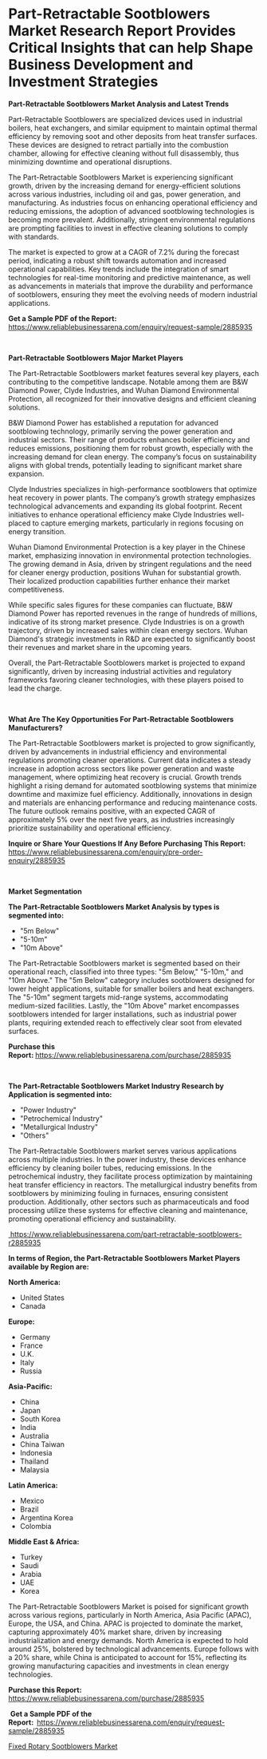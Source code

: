 <p><h1>Part-Retractable Sootblowers Market Research Report Provides Critical Insights that can help Shape Business Development and Investment Strategies</h1></p><p><strong>Part-Retractable Sootblowers Market Analysis and Latest Trends</strong></p>
<p><p>Part-Retractable Sootblowers are specialized devices used in industrial boilers, heat exchangers, and similar equipment to maintain optimal thermal efficiency by removing soot and other deposits from heat transfer surfaces. These devices are designed to retract partially into the combustion chamber, allowing for effective cleaning without full disassembly, thus minimizing downtime and operational disruptions.</p><p>The Part-Retractable Sootblowers Market is experiencing significant growth, driven by the increasing demand for energy-efficient solutions across various industries, including oil and gas, power generation, and manufacturing. As industries focus on enhancing operational efficiency and reducing emissions, the adoption of advanced sootblowing technologies is becoming more prevalent. Additionally, stringent environmental regulations are prompting facilities to invest in effective cleaning solutions to comply with standards.</p><p>The market is expected to grow at a CAGR of 7.2% during the forecast period, indicating a robust shift towards automation and increased operational capabilities. Key trends include the integration of smart technologies for real-time monitoring and predictive maintenance, as well as advancements in materials that improve the durability and performance of sootblowers, ensuring they meet the evolving needs of modern industrial applications.</p></p>
<p><strong>Get a Sample PDF of the Report:&nbsp;</strong> <a href="https://www.reliablebusinessarena.com/enquiry/request-sample/2885935?utm_campaign=2939&utm_medium=2&utm_source=Github&utm_content=ia&utm_term=13032025&utm_id=part-retractable-sootblowers">https://www.reliablebusinessarena.com/enquiry/request-sample/2885935</a></p>
<p>&nbsp;</p>
<p><strong>Part-Retractable Sootblowers Major Market Players</strong></p>
<p><p>The Part-Retractable Sootblowers market features several key players, each contributing to the competitive landscape. Notable among them are B&W Diamond Power, Clyde Industries, and Wuhan Diamond Environmental Protection, all recognized for their innovative designs and efficient cleaning solutions.</p><p>B&W Diamond Power has established a reputation for advanced sootblowing technology, primarily serving the power generation and industrial sectors. Their range of products enhances boiler efficiency and reduces emissions, positioning them for robust growth, especially with the increasing demand for clean energy. The company’s focus on sustainability aligns with global trends, potentially leading to significant market share expansion.</p><p>Clyde Industries specializes in high-performance sootblowers that optimize heat recovery in power plants. The company’s growth strategy emphasizes technological advancements and expanding its global footprint. Recent initiatives to enhance operational efficiency make Clyde Industries well-placed to capture emerging markets, particularly in regions focusing on energy transition.</p><p>Wuhan Diamond Environmental Protection is a key player in the Chinese market, emphasizing innovation in environmental protection technologies. The growing demand in Asia, driven by stringent regulations and the need for cleaner energy production, positions Wuhan for substantial growth. Their localized production capabilities further enhance their market competitiveness.</p><p>While specific sales figures for these companies can fluctuate, B&W Diamond Power has reported revenues in the range of hundreds of millions, indicative of its strong market presence. Clyde Industries is on a growth trajectory, driven by increased sales within clean energy sectors. Wuhan Diamond's strategic investments in R&D are expected to significantly boost their revenues and market share in the upcoming years.</p><p>Overall, the Part-Retractable Sootblowers market is projected to expand significantly, driven by increasing industrial activities and regulatory frameworks favoring cleaner technologies, with these players poised to lead the charge.</p></p>
<p>&nbsp;</p>
<p><strong>What Are The Key Opportunities For Part-Retractable Sootblowers Manufacturers?</strong></p>
<p><p>The Part-Retractable Sootblowers market is projected to grow significantly, driven by advancements in industrial efficiency and environmental regulations promoting cleaner operations. Current data indicates a steady increase in adoption across sectors like power generation and waste management, where optimizing heat recovery is crucial. Growth trends highlight a rising demand for automated sootblowing systems that minimize downtime and maximize fuel efficiency. Additionally, innovations in design and materials are enhancing performance and reducing maintenance costs. The future outlook remains positive, with an expected CAGR of approximately 5% over the next five years, as industries increasingly prioritize sustainability and operational efficiency.</p></p>
<p><strong>Inquire or Share Your Questions If Any Before Purchasing This Report:</strong> <a href="https://www.reliablebusinessarena.com/enquiry/pre-order-enquiry/2885935?utm_campaign=2939&utm_medium=2&utm_source=Github&utm_content=ia&utm_term=13032025&utm_id=part-retractable-sootblowers">https://www.reliablebusinessarena.com/enquiry/pre-order-enquiry/2885935</a></p>
<p>&nbsp;</p>
<p><strong>Market Segmentation</strong></p>
<p><strong>The Part-Retractable Sootblowers Market Analysis by types is segmented into:</strong></p>
<p><ul><li>"5m Below"</li><li>"5-10m"</li><li>"10m Above"</li></ul></p>
<p><p>The Part-Retractable Sootblowers market is segmented based on their operational reach, classified into three types: "5m Below," "5-10m," and "10m Above." The "5m Below" category includes sootblowers designed for lower height applications, suitable for smaller boilers and heat exchangers. The "5-10m" segment targets mid-range systems, accommodating medium-sized facilities. Lastly, the "10m Above" market encompasses sootblowers intended for larger installations, such as industrial power plants, requiring extended reach to effectively clear soot from elevated surfaces.</p></p>
<p><strong>Purchase this Report:&nbsp;</strong><a href="https://www.reliablebusinessarena.com/purchase/2885935?utm_campaign=2939&utm_medium=2&utm_source=Github&utm_content=ia&utm_term=13032025&utm_id=part-retractable-sootblowers">https://www.reliablebusinessarena.com/purchase/2885935</a></p>
<p>&nbsp;</p>
<p><strong>The Part-Retractable Sootblowers Market Industry Research by Application is segmented into:</strong></p>
<p><ul><li>"Power Industry"</li><li>"Petrochemical Industry"</li><li>"Metallurgical Industry"</li><li>"Others"</li></ul></p>
<p><p>The Part-Retractable Sootblowers market serves various applications across multiple industries. In the power industry, these devices enhance efficiency by cleaning boiler tubes, reducing emissions. In the petrochemical industry, they facilitate process optimization by maintaining heat transfer efficiency in reactors. The metallurgical industry benefits from sootblowers by minimizing fouling in furnaces, ensuring consistent production. Additionally, other sectors such as pharmaceuticals and food processing utilize these systems for effective cleaning and maintenance, promoting operational efficiency and sustainability.</p></p>
<p><a href="https://www.reliablebusinessarena.com/part-retractable-sootblowers-r2885935?utm_campaign=2939&utm_medium=2&utm_source=Github&utm_content=ia&utm_term=13032025&utm_id=part-retractable-sootblowers">&nbsp;https://www.reliablebusinessarena.com/part-retractable-sootblowers-r2885935</a></p>
<p><strong>In terms of Region, the Part-Retractable Sootblowers Market Players available by Region are:</strong></p>
<p>
    <p> <strong> North America: </strong>
        <ul>
            <li>United States</li>
            <li>Canada</li>
        </ul>
        </p> 
    <p> <strong> Europe: </strong>
        <ul>
            <li>Germany</li>
            <li>France</li>
            <li>U.K.</li>
            <li>Italy</li>
            <li>Russia</li>
        </ul>
        </p> 
    <p> <strong> Asia-Pacific: </strong>
        <ul>
            <li>China</li>
            <li>Japan</li>
            <li>South Korea</li>
            <li>India</li>
            <li>Australia</li>
            <li>China Taiwan</li>
            <li>Indonesia</li>
            <li>Thailand</li>
            <li>Malaysia</li>
        </ul>
        </p> 
    <p> <strong> Latin America: </strong>
        <ul>
            <li>Mexico</li>
            <li>Brazil</li>
            <li>Argentina Korea</li>
            <li>Colombia</li>
        </ul>
        </p> 
    <p> <strong> Middle East & Africa: </strong>
        <ul>
            <li>Turkey</li>
            <li>Saudi</li>
            <li>Arabia</li>
            <li>UAE</li>
            <li>Korea</li>
        </ul>
    </p>
    </p>
<p><p>The Part-Retractable Sootblowers Market is poised for significant growth across various regions, particularly in North America, Asia Pacific (APAC), Europe, the USA, and China. APAC is projected to dominate the market, capturing approximately 40% market share, driven by increasing industrialization and energy demands. North America is expected to hold around 25%, bolstered by technological advancements. Europe follows with a 20% share, while China is anticipated to account for 15%, reflecting its growing manufacturing capacities and investments in clean energy technologies.</p></p>
<p><strong>Purchase this Report: </strong><a href="https://www.reliablebusinessarena.com/purchase/2885935?utm_campaign=2939&utm_medium=2&utm_source=Github&utm_content=ia&utm_term=13032025&utm_id=part-retractable-sootblowers">https://www.reliablebusinessarena.com/purchase/2885935</a></p>
<p>&nbsp;<strong>Get a Sample PDF of the Report:&nbsp;&nbsp;</strong><a href="https://www.reliablebusinessarena.com/enquiry/request-sample/2885935?utm_campaign=2939&utm_medium=2&utm_source=Github&utm_content=ia&utm_term=13032025&utm_id=part-retractable-sootblowers">https://www.reliablebusinessarena.com/enquiry/request-sample/2885935</a></p>
<p><strong></strong></p>
<p><p><a href="https://github.com/adyawafurber1/Market-Research-Report-List-1/blob/main/fixed-rotary-sootblowers-market.md?utm_campaign=2939&utm_medium=2&utm_source=Github&utm_content=ia&utm_term=13032025&utm_id=part-retractable-sootblowers">Fixed Rotary Sootblowers Market</a></p></p>